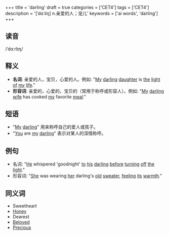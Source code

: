 +++
title = 'darling'
draft = true
categories = ['CET4']
tags = ['CET4']
description = '[ˈdɑːliŋ] n.亲爱的人；宠儿'
keywords = ['ai words', 'darling']
+++

## 读音
/ˈdɑːrlɪŋ/

## 释义
- **名词**: 亲爱的人，宝贝，心爱的人。例如: "[My](/post/my/) [darling](/post/darling/) [daughter](/post/daughter/) is [the](/post/the/) [light](/post/light/) [of](/post/of/) [my](/post/my/) [life](/post/life/)."
- **形容词**: 亲爱的，心爱的，宝贝的（常用于称呼或形容人）。例如: "[My](/post/my/) [darling](/post/darling/) [wife](/post/wife/) has cooked [my](/post/my/) favorite [meal](/post/meal/)."

## 短语
- "[My](/post/my/) [darling](/post/darling/)" 用来称呼自己的爱人或孩子。
- "[You](/post/you/) are [my](/post/my/) [darling](/post/darling/)" 表示对某人的深情称呼。

## 例句
- 名词: "[He](/post/he/) whispered 'goodnight' [to](/post/to/) [his](/post/his/) [darling](/post/darling/) [before](/post/before/) [turning](/post/turning/) [off](/post/off/) [the](/post/the/) [light](/post/light/)."
- 形容词: "[She](/post/she/) was wearing [her](/post/her/) darling's [old](/post/old/) [sweater](/post/sweater/), [feeling](/post/feeling/) [its](/post/its/) [warmth](/post/warmth/)."

## 同义词
- Sweetheart
- [Honey](/post/honey/)
- Dearest
- [Beloved](/post/beloved/)
- [Precious](/post/precious/)
